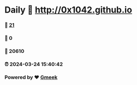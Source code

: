 # Daily :link: http://0x1042.github.io 
### :page_facing_up: [21](http://0x1042.github.io/tag.html) 
### :speech_balloon: 0 
### :hibiscus: 20610 
### :alarm_clock: 2024-03-24 15:40:42 
### Powered by :heart: [Gmeek](https://github.com/Meekdai/Gmeek)
